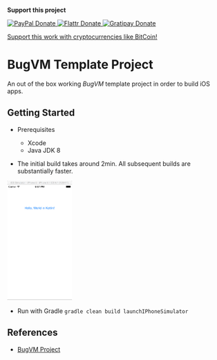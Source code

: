 **Support this project**
<!-- BADGES/ -->
<span class="badge-paypal">
<a href="https://www.paypal.com/cgi-bin/webscr?cmd=_s-xclick&amp;hosted_button_id=MA847TR65D4N2" title="Donate to this project using PayPal">
<img src="https://img.shields.io/badge/paypal-donate-yellow.svg" alt="PayPal Donate"/>
</a></span>
<span class="badge-flattr">
<a href="https://flattr.com/submit/auto?fid=o6ok7n&url=https%3A%2F%2Fgithub.com%2Floxal" title="Donate to this project using Flattr">
<img src="https://img.shields.io/badge/flattr-donate-yellow.svg" alt="Flattr Donate" />
</a></span>
<span class="badge-gratipay"><a href="https://gratipay.com/~loxal" title="Donate weekly to this project using Gratipay">
<img src="https://img.shields.io/badge/gratipay-donate-yellow.svg" alt="Gratipay Donate" />
</a></span>

[Support this work with cryptocurrencies like BitCoin!](http://me.loxal.net/coin-support.html)
<!-- /BADGES -->
# BugVM Template Project
An out of the box working *BugVM* template project in order to build iOS apps.

## Getting Started
* Prerequisites
	* Xcode
	* Java JDK 8

* The initial build takes around 2min.
	All subsequent builds are substantially faster.


<img src="hello-world-ios-bugvm-kotlin.png" alt="“Hello, World!” in Kotlin" title="“Hello, World!” in Kotlin"
width="150" height="276">

* Run with Gradle `gradle clean build launchIPhoneSimulator`

## References

* [BugVM Project](http://www.bugvm.com)
